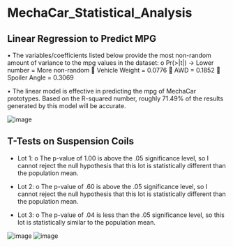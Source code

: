 # MechaCar_Statistical_Analysis


## Linear Regression to Predict MPG

•	The variables/coefficients listed	 below provide the most non-random amount of variance to the mpg values in the dataset:
  o	Pr(>|t|) -> Lower number = More non-random
    	Vehicle Weight = 0.0776
    	AWD = 0.1852
    	Spoiler Angle = 0.3069

•	The linear model is effective in predicting the mpg of MechaCar prototypes. Based on the R-squared number, roughly 71.49% of the results generated by this model will be accurate.

![image](https://user-images.githubusercontent.com/96176817/165866950-32ab0f26-afb4-4ac8-bb33-3ad66e870f1b.png)


## T-Tests on Suspension Coils

-	Lot 1:
o	The p-value of 1.00 is above the .05 significance level, so I cannot reject the null hypothesis that this lot is statistically different than the population mean.

-	Lot 2:
o	The p-value of .60 is above the .05 significance level, so I cannot reject the null hypothesis that this lot is statistically different than the population mean.

-	Lot 3:
o	The p-value of .04 is less than the .05 significance level, so this lot is statistically similar to the population mean.

![image](https://user-images.githubusercontent.com/96176817/167309399-095d62ee-be46-4616-8daa-f9a5efe02518.png)
![image](https://user-images.githubusercontent.com/96176817/167309405-389b203d-8977-4d2b-bf0f-45bd0116dcf4.png)


